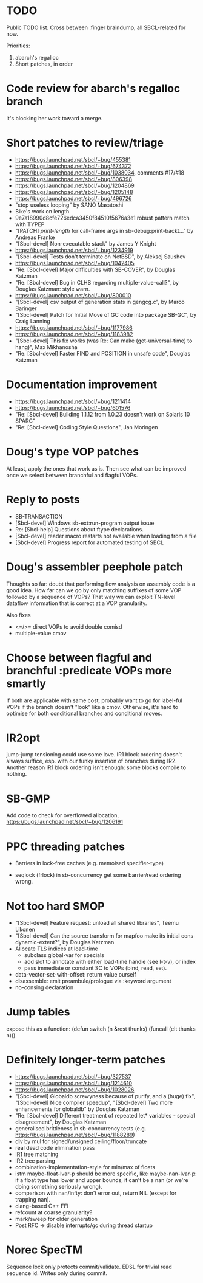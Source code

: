 TODO
====

Public TODO list. Cross between .finger braindump, all SBCL-related for now.

Priorities:

1. abarch's regalloc
2. Short patches, in order

Code review for abarch's regalloc branch
=======

It's blocking her work toward a merge.

Short patches to review/triage
=======

* https://bugs.launchpad.net/sbcl/+bug/455381
* https://bugs.launchpad.net/sbcl/+bug/674372
* https://bugs.launchpad.net/sbcl/+bug/1038034, comments #17/#18
* https://bugs.launchpad.net/sbcl/+bug/806398
* https://bugs.launchpad.net/sbcl/+bug/1204869
* https://bugs.launchpad.net/sbcl/+bug/1205148
* https://bugs.launchpad.net/sbcl/+bug/496726
* "stop useless looping" by SANO Masatoshi
* Bike's work on length
* 9e7a18990d8cfe726edca3450f84510f5676a3e1 robust pattern match with TYPEP
* "[PATCH] *print-length* for call-frame args in sb-debug:print-backt…" by Andreas Franke
* "[Sbcl-devel] Non-executable stack" by James Y Knight
* https://bugs.launchpad.net/sbcl/+bug/1234919
* "[Sbcl-devel] Tests don't terminate on NetBSD", by Aleksej Saushev
* https://bugs.launchpad.net/sbcl/+bug/1042405
* "Re: [Sbcl-devel] Major difficulties with SB-COVER", by Douglas Katzman
* "Re: [Sbcl-devel] Bug in CLHS regarding multiple-value-call?", by Douglas Katzman: style warn.
* https://bugs.launchpad.net/sbcl/+bug/800010
* "[Sbcl-devel] csv output of generation stats in gengcg.c", by Marco Baringer
* "[Sbcl-devel] Patch for Initial Move of GC code into package SB-GC", by Craig Lanning
* https://bugs.launchpad.net/sbcl/+bug/1177986
* https://bugs.launchpad.net/sbcl/+bug/1183982
* "[Sbcl-devel] This fix works (was Re: Can make (get-universal-time) to hang)", Max Mikhanosha
* "Re: [Sbcl-devel] Faster FIND and POSITION in unsafe code", Douglas Katzman

Documentation improvement
========
* https://bugs.launchpad.net/sbcl/+bug/1211414
* https://bugs.launchpad.net/sbcl/+bug/601576
* "Re: [Sbcl-devel] Building 1.1.12 from 1.0.23 doesn't work on Solaris 10 SPARC"
* "Re: [Sbcl-devel] Coding Style Questions", Jan Moringen

Doug's type VOP patches
=======

At least, apply the ones that work as is. Then see what can be improved once we select between branchful and
flagful VOPs.

Reply to posts
=======
*  SB-TRANSACTION
*  [Sbcl-devel] Windows sb-ext:run-program output issue
*  Re: [Sbcl-help] Questions about ftype declarations.
*  [Sbcl-devel] reader macro restarts not available when loading from a file
*  [Sbcl-devel] Progress report for automated testing of SBCL


Doug's assembler peephole patch
=======

Thoughts so far: doubt that performing flow analysis on assembly code is a good idea. How far can we go by only matching
suffixes of some VOP followed by a sequence of VOPs? That way we can exploit TN-level dataflow information that is correct
at a VOP granularity.

Also fixes
* <=/>= direct VOPs to avoid double comisd
* multiple-value cmov

Choose between flagful and branchful :predicate VOPs more smartly
======

If both are applicable with same cost, probably want to go for label-ful VOPs if the branch doesn't "look" like a cmov.
Otherwise, it's hard to optimise for both conditional branches and conditional moves.

IR2opt
======

jump-jump tensioning could use some love. IR1 block ordering doesn't always suffice, esp. with our funky insertion of
branches during IR2. Another reason IR1 block ordering isn't enough: some blocks compile to nothing.

SB-GMP
======

Add code to check for overflowed allocation, https://bugs.launchpad.net/sbcl/+bug/1206191

PPC threading patches
======
* Barriers in lock-free caches (e.g. memoised specifier-type)

* seqlock (frlock) in sb-concurrency get some barrier/read ordering wrong.

Not too hard SMOP
======
* "[Sbcl-devel] Feature request: unload all shared libraries", Teemu Likonen
* "[Sbcl-devel] Can the source transform for mapfoo make its initial cons dynamic-extent?", by Douglas Katzman
* Allocate TLS indices at load-time
     - subclass global-var for specials
     - add slot to annotate with either load-time handle (see l-t-v), or index
     - pass immediate or constant SC to VOPs (bind, read, set).
* data-vector-set-with-offset: return value ourself
* disassemble: emit preambule/prologue via :keyword argument
* no-consing declaration

Jump tables
=====
expose this as a function: (defun switch (n &rest thunks) (funcall (elt thunks n))).

Definitely longer-term patches
========
* https://bugs.launchpad.net/sbcl/+bug/327537
* https://bugs.launchpad.net/sbcl/+bug/1214610
* https://bugs.launchpad.net/sbcl/+bug/1028026
* "[Sbcl-devel] Globaldb screwyness because of purify, and a (huge) fix",
 "[Sbcl-devel] Nice compiler speedup",
 "[Sbcl-devel] Two more enhancements for globaldb" by Douglas Katzman
* "Re: [Sbcl-devel] Different treatment of repeated let* variables - special disagreement", by Douglas Katzman
* generalised brittleness in sb-concurrency tests (e.g. https://bugs.launchpad.net/sbcl/+bug/1188289)
* div by mul for signed/unsigned ceiling/floor/truncate
* real dead code elimination pass
* IR1 tree matching
* IR2 tree parsing
* combination-implementation-style for min/max of floats
* istm maybe-float-lvar-p should be more specific, like maybe-nan-lvar-p: if a float type
  has lower and upper bounds, it can't be a nan (or we're doing something seriously wrong).
* comparison with nan/infty: don't error out, return NIL (except for trapping nan).
* clang-based C++ FFI
* refcount at coarse granularity?
* mark/sweep for older generation
* Post RFC -> disable interrupts/gc during thread startup

Norec SpecTM
========

Sequence lock only protects commit/validate. EDSL for trivial read sequence id. Writes only during commit. 

